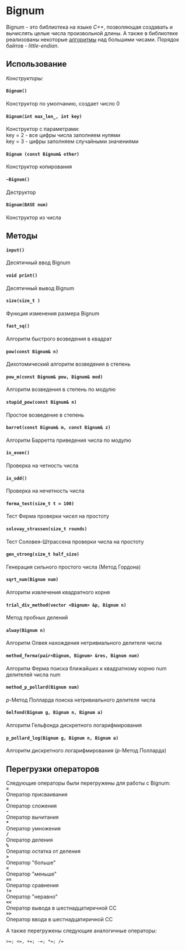 # Bignum
Bignum - это библиотека на языке *С++*, позволяющая создавать и вычислять целые числа произвольной длины. А также в библиотеке реализованы некоторые [алгоритмы](https://vital.lib.tsu.ru/vital/access/manager/Repository/vtls:000388431) над большими чисами. Порядок байтов - *little-endian*.
## Использование   
*Конструкторы:*  
#### `Bignum()`  
Конструктор по умолчанию, создает число 0  
#### `Bignum(int max_len_, int key)`  
Конструктор с параметрами:  
key = 2 - все цифры числа заполняем нулями  
key = 3 - цифры заполняем случайными значениями  
#### `Bignum (const Bignum& other)`  
Конструктор копирования  
#### `~Bignum()`  
Деструктор  
#### `Bignum(BASE num)`  
Конструктор из числа  
## Методы  
#### `input()`  
Десятичный ввод Bignum  
#### `void print()`  
Десятичный вывод Bignum  
#### `size(size_t )`  
Функция изменения размера Bignum  
#### `fast_sq()`  
Алгоритм быстрого возведения в квадрат  
#### `pow(const Bignum& n)`  
Дихотомический алгоритм возведения в степень  
#### `pow_m(const Bignum& pow, Bignum& mod)`  
Алгоритм возведения в степень по модулю  
#### `stupid_pow(const Bignum& n)`  
Простое возведение в степень  
#### `barret(const Bignum& m, const Bignum& z)`  
Алгоритм Барретта приведения числа по модулю  
#### `is_even()`  
Проверка на четность числа  
#### `is_odd()`  
Проверка на нечетность числа  
#### `ferma_test(size_t t = 100)`  
Тест Ферма проверки чисел на простоту  
#### `solovay_strassen(size_t rounds)`  
Тест Соловея-Штрассена проверки числа на простоту  
#### `gen_strong(size_t half_size)`  
Генерация сильного простого числа (Метод Гордона)  
#### `sqrt_num(Bignum num)`  
Алгоритм извлечения квадратного корня  
#### `trial_div_method(vector <Bignum> &p, Bignum n)`  
Метод пробных делений  
#### `alway(Bignum n)`  
Алгоритм Олвея нахождения нетривиального делителя числа  
#### `method_ferma(pair<Bignum, Bignum> &res, Bignum num)`  
Алгоритм Ферма поиска ближайших к квадратному корню num делителей числа num  
#### `method_p_pollard(Bignum num)`  
*p*-Метод Полларда поиска нетривиального делителя числа  
#### `Gelfond(Bignum g, Bignum n, Bignum a)`  
Алгоритм Гельфонда дискретного логарифмирования  
#### `p_pollard_log(Bignum g, Bignum n, Bignum a)` 
Алгоритм дискретного логарифмирования (*p*-Метод Полларда)  
## Перегрузки операторов
Следующие операторы были перегружены для работы с Bignum:  
**`=`**  
Оператор присваивания  
**`+`**  
Оператор сложения  
**`-`**  
Оператор вычитания  
**`*`**  
Оператор умножения  
**`/`**  
Оператор деления  
**`%`**  
Оператор остатка от деления  
**`>`**  
Оператор "больше"  
**`<`**  
Оператор "меньше"  
**`==`**  
Оператор сравнения  
**`!=`**  
Оператор "неравно"    
**`<<`**  
Оператор вывода в шестнадцатиричной СС  
**`>>`**  
Оператор ввода в шестнадцатиричной СС  

А также перегружены следующие аналогичные операторы:  
```
>=; <=, +=; -=; *=; /= 
```
